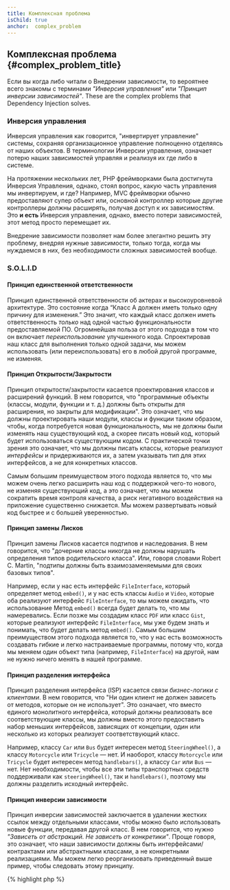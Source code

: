```yaml
---
title: Комплексная проблема
isChild: true
anchor:  complex_problem
---
```


## Комплексная проблема {#complex_problem_title}

Если вы когда либо читали о Внедрении зависимости, то вероятнее всего знакомы с терминами *"Инверсия управления"* или
*"Принцип инверсии зависимостей"*. These are the complex problems that Dependency Injection solves.

### Инверсия управления

Инверсия управления как говорится, "инвертирует управление" системы, сохраняя организационное управление полноценно
отделяясь от наших объектов. В терминологии Инверсии управления, означает потерю наших зависимостей управляя и реализуя
их где либо в системе.

На протяжении нескольких лет, PHP фреймворками была достигнута Инверсия Управления, однако, стоял вопрос, какую часть
управления мы инвертируем, и где? Например, MVC фреймворки обычно предоставляют супер объект или, основной контроллер
которые другие контроллеры должны расширять, получая доступ к их зависимостям. Это **и есть** Инверсия управления, однако,
вместо потери зависимостей, этот метод просто перемещает их.

Внедрение зависимости позволяет нам более элегантно решить эту проблему, внедряя нужные зависимости, только тогда, когда
мы нуждаемся в них, без необходимости сложных зависимостей вообще.

### S.O.L.I.D

#### Принцип единственной ответственности

Принцип единственной ответственности об актерах и высокоуровневой архитектуре. Это состояние когда “Класс A должен иметь
только одну причину для изменения.” Это значит, что каждый класс должен иметь ответственность *только* над одной частью
функциональности предоставляемой ПО. Огромнейшая польза от этого подхода в том что он включает *переиспользование*
улучшенного кода. Спроектировав наш класс для выполнения только одной задачи, мы можем использовать (или переиспользовать)
его в любой другой программе, не изменяя.

#### Принцип Открытости/Закрытости

Принцип открытости/закрытости касается проектирования классов и расширений функций. В нем говорится, что "программные
объекты (классы, модули, функции и т. д.) должны быть открыты для расширения, но закрыты для модификации". Это означает,
что мы должны проектировать наши модули, классы и функции таким образом, чтобы, когда потребуется новая функциональность,
мы не должны были изменять наш существующий код, а скорее писать новый код, который будет использоваться существующим
кодом. С практической точки зрения это означает, что мы должны писать классы, которые реализуют *интерфейсы* и
придерживаются их, а затем указывать тип для этих интерфейсов, а не для конкретных классов.

Самым большим преимуществом этого подхода является то, что мы можем очень легко расширить наш код с поддержкой чего-то
нового, не изменяя существующий код, а это означает, что мы можем сократить время контроля качества, а риск негативного
воздействия на приложение существенно снижается. Мы можем развертывать новый код быстрее и с большей уверенностью.

#### Принцип замены Лисков

Принцип замены Лисков касается подтипов и наследования. В нем говорится, что "дочерние классы никогда не должны нарушать
определения типов родительского класса". Или, говоря словами Robert C. Martin, "подтипы должны быть взаимозаменяемыми для
своих базовых типов".

Например, если у нас есть интерфейс `FileInterface`, который определяет метод `embed()`, и у нас есть классы `Audio` и
`Video`, которые оба реализуют интерфейс `FileInterface`, то мы можем ожидать, что использование Метод `embed()` всегда
будет делать то, что мы намеревались. Если позже мы создадим класс `PDF` или класс `Gist`, которые реализуют интерфейс
`FileInterface`, мы уже будем знать и понимать, что будет делать метод `embed()`. Самым большим преимуществом этого
подхода является то, что у нас есть возможность создавать гибкие и легко настраиваемые программы, потому что, когда мы
меняем один объект типа (например, `FileInterface`) на другой, нам не нужно ничего менять в нашей программе.

#### Принцип разделения интерфейса

Принцип разделения интерфейса (ISP) касается связи *бизнес-логики с клиентами*. В нем говорится, что "Ни один клиент
не должен зависеть от методов, которые он не использует". Это означает, что вместо единого монолитного интерфейса,
который должны реализовать все соответствующие классы, мы должны вместо этого предоставить набор меньших интерфейсов,
зависящих от концепции, один или несколько из которых реализует соответствующий класс.

Например, классу `Car` или `Bus` будет интересен метод `SteeringWheel()`, а классу `Motorcycle` или `Tricycle` — нет.
И наоборот, классу `Motorcycle` или `Tricycle` будет интересен метод `handlebars()`, а классу `Car` или `Bus` — нет.
Нет необходимости, чтобы все эти типы транспортных средств поддерживали как `steeringWheel()`, так и `handlebars()`,
поэтому мы должны разделить исходный интерфейс.

#### Принцип инверсии зависимости

Принцип инверсии зависимостей заключается в удалении жестких ссылок между отдельными классами, чтобы можно было
использовать новые функции, передавая другой класс. В нем говорится, что нужно *"Зависеть от абстракций. Не зависеть от
конкретики"*. Проще говоря, это означает, что наши зависимости должны быть интерфейсами/контрактами или абстрактными
классами, а не конкретными реализациями. Мы можем легко реорганизовать приведенный выше пример, чтобы следовать этому
принципу.

{% highlight php %}
<?php
namespace Database;

class Database
{
    public function __construct(protected AdapterInterface $adapter)
    {

    }
}

interface AdapterInterface {}

class MysqlAdapter implements AdapterInterface {}
{% endhighlight %}

Теперь у класса `Database` есть несколько преимуществ, зависящих от интерфейса, а не от конкретизации.

Учтите, что мы работаем в команде, а над адаптером работает коллега. В нашем первом примере нам
пришлось бы ждать, пока указанный коллега закончит работу над адаптером, прежде чем мы сможем должным образом смоделировать
его для наших модульных тестов. Теперь, когда зависимость представляет собой интерфейс/контракт, мы можем с радостью
создать макет этого интерфейса, зная, что наш коллега создаст адаптер на основе этого контракта.

Еще большее преимущество этого метода заключается в том, что наш код стал намного более масштабируемым. Если через год мы
решим, что хотим перейти на базу данных другого типа, мы можем написать адаптер, который реализует исходный интерфейс и
внедряет его вместо этого, больше не потребуется рефакторинг, поскольку мы можем гарантировать, что адаптер следует
контракт, установленный интерфейсом.
